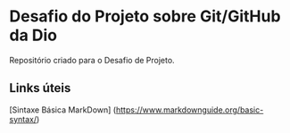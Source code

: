# Desafio do Projeto sobre Git/GitHub da Dio
Repositório criado para o Desafio de Projeto.

## Links úteis
[Sintaxe Básica MarkDown] (https://www.markdownguide.org/basic-syntax/)
